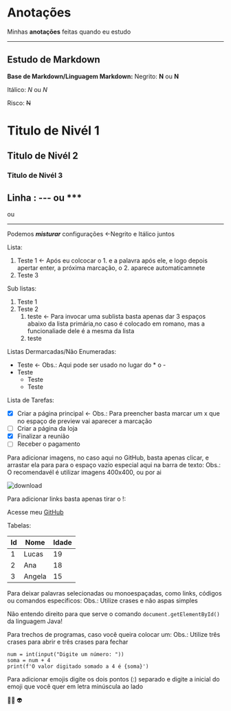 # Anotações
 Minhas **anotações** feitas quando eu estudo
 
***

## Estudo de Markdown

**Base de Markdown/Linguagem Markdown:**
Negrito: **N** ou __N__

Itálico: *N* ou _N_

Risco: ~~N~~

# Titulo de Nivél 1

## Titulo de Nivél 2

### Titulo de Nivél 3

Linha : --- ou ***
---
ou
***

Podemos __*misturar*__ configurações <-Negrito e Itálico juntos

Lista:
1. Teste 1 <- Após eu colcocar o 1. e a palavra após ele, e logo depois apertar enter, a próxima marcação, o 2. aparece automaticamnete
2. Teste 3

Sub listas:
1. Teste 1
2. Teste 2
   1. teste <- Para invocar uma sublista basta apenas dar 3 espaços abaixo da lista primária,no caso é colocado em romano, mas a funcionaliade dele é a mesma da lista
   2. teste

Listas Dermarcadas/Não Enumeradas:
* Teste <- Obs.: Aqui pode ser usado no lugar do * o -
* Teste
   * Teste
   * Teste

Lista de Tarefas:
- [x] Criar a página principal <- Obs.: Para preencher basta marcar um x que no espaço de preview vai aparecer a marcação
- [ ] Criar a página da loja
- [x] Finalizar a reunião
- [ ] Receber o pagamento

Para adicionar imagens, no caso aqui no GitHub, basta apenas clicar, e arrastar ela para para o espaço vazio especial aqui na barra de texto:
Obs.: O recomendavél é utilizar imagens 400x400, ou por ai

![download](https://user-images.githubusercontent.com/89665241/145050947-7c6ea857-b835-45d4-a90b-96ea0f0c5440.png)

Para adicionar links basta apenas tirar o !:

Acesse meu [GitHub](https://github.com/PereiraLegend)

Tabelas:

Id | Nome | Idade
---|---|---
1 | Lucas | 19
2 | Ana | 18
3 | Angela | 15

Para deixar palavras selecionadas ou monoespaçadas, como links, códigos ou comandos especificos:
Obs.: Utilize crases e não aspas simples

Não entendo direito para que serve o comando `document.getElementById()` da linguagem Java!

Para trechos de programas, caso você queira colocar um:
Obs.: Utilize três crases para abrir e três crases para fechar

```
num = int(input("Digite um número: "))
soma = num + 4
print(f'O valor digitado somado a 4 é {soma}')
```

Para adicionar emojis digite os dois pontos (:) separado e digite a inicial do emoji que você quer em letra minúscula ao lado

🕵️‍♀️ 👽

